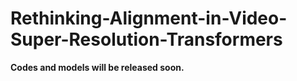 # Rethinking-Alignment-in-Video-Super-Resolution-Transformers

**Codes and models will be released soon.**

